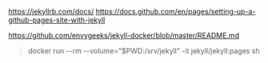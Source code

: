 https://jekyllrb.com/docs/
https://docs.github.com/en/pages/setting-up-a-github-pages-site-with-jekyll


https://github.com/envygeeks/jekyll-docker/blob/master/README.md

> docker run --rm --volume="$PWD:/srv/jekyll" -it jekyll/jekyll:pages sh
